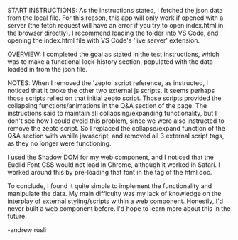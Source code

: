 START INSTRUCTIONS:
As the instructions stated, I fetched the json data from the local file. For this reason, this app will only work if opened with a server (the fetch request will have an error if you try to open index.html in the browser directly). I recommend loading the folder into VS Code, and opening the index.html file with VS Code's 'live server' extension.

OVERVIEW: 
I completed the goal as stated in the test instructions, which was to make a functional lock-history section, populated with the data loaded in from the json file.

NOTES:
When I removed the 'zepto' script reference, as instructed, I noticed that it broke the other two external js scripts. It seems perhaps those scripts relied on that initial zepto script. Those scripts provided the collapsing functions/animations in the Q&A section of the page. The instructions said to maintain all collapsing/expanding functionality, but I don't see how I could avoid this problem, since we were also instructed to remove the zepto script. So I replaced the collapse/expand function of the Q&A section with vanilla javascript, and removed all 3 external script tags, as they no longer were functioning.

I used the Shadow DOM for my web component, and I noticed that the Euclid Font CSS would not load in Chrome, although it worked in Safari. I worked around this by pre-loading that font in the <head> tag of the html doc.

To conclude, I found it quite simple to implement the functionality and manipulate the data. My main difficulty was my lack of knowledge on the interplay of external styling/scripts within a web component. Honestly, I'd never built a web component before. I'd hope to learn more about this in the future.

-andrew rusli

